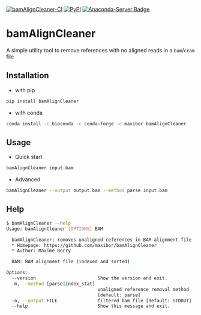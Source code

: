 [![bamAlignCleaner-CI](https://github.com/maxibor/bamAlignCleaner/actions/workflows/ci.yml/badge.svg)](https://github.com/maxibor/bamAlignCleaner/actions/workflows/ci.yml) [![PyPI](https://img.shields.io/pypi/v/bamAlignCleaner?color=green&label=Install%20with%20pip)](https://pypi.org/project/bamAlignCleaner/) [![Anaconda-Server Badge](https://anaconda.org/maxibor/bamaligncleaner/badges/installer/conda.svg)](https://anaconda.org/maxibor/bamaligncleaner)

# bamAlignCleaner

A simple utility tool to remove references with no aligned reads in a `bam`/`cram` file

## Installation

* with pip 

```bash
pip install bamAlignCleaner 
```

* with conda

```bash
conda install -c bioconda -c conda-forge -c maxibor bamAlignCleaner
```

## Usage

* Quick start

```bash
bamAlignCleaner input.bam
```

* Advanced

```bash
bamAlignCleaner --output output.bam --method parse input.bam
```

## Help

```bash
$ bamAlignCleaner --help
Usage: bamAlignCleaner [OPTIONS] BAM

  bamAlignCleaner: removes unaligned references in BAM alignment file
  * Homepage: https://github.com/maxibor/bamAlignCleaner
  * Author: Maxime Borry

  BAM: BAM alignment file (indexed and sorted)

Options:
  --version                       Show the version and exit.
  -m, --method [parse|index_stat]
                                  unaligned reference removal method
                                  [default: parse]
  -o, --output FILE               filtered bam file [default: STDOUT]
  --help                          Show this message and exit.
```
